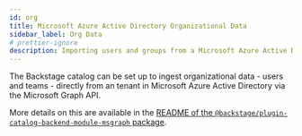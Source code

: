 ```yaml
---
id: org
title: Microsoft Azure Active Directory Organizational Data
sidebar_label: Org Data
# prettier-ignore
description: Importing users and groups from a Microsoft Azure Active Directory into Backstage
---
```


The Backstage catalog can be set up to ingest organizational data - users and
teams - directly from an tenant in Microsoft Azure Active Directory via the
Microsoft Graph API.

More details on this are available in the
[README of the `@backstage/plugin-catalog-backend-module-msgraph` package](https://github.com/backstage/backstage/blob/master/plugins/catalog-backend-module-msgraph/README.md).
